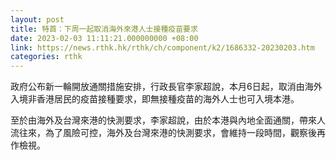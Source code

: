 ```yaml
---
layout: post
title: 特首：下周一起取消海外來港人士接種疫苗要求
date: 2023-02-03 11:11:21.000000000 +08:00
link: https://news.rthk.hk/rthk/ch/component/k2/1686332-20230203.htm
categories: rthk
---
```


政府公布新一輪開放通關措施安排，行政長官李家超說，本月6日起，取消由海外入境非香港居民的疫苗接種要求，即無接種疫苗的海外人士也可入境本港。

至於由海外及台灣來港的快測要求，李家超說，由於本港與內地全面通關，帶來人流往來，為了風險可控，海外及台灣來港的快測要求，會維持一段時間，觀察後再作檢視。
